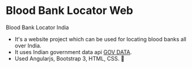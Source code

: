# Blood Bank Locator Web
Blood Bank Locator India
- It's a website project which can be used for locating blood banks all over India.
- It uses Indian government data api [GOV DATA](https://data.gov.in/).
- Used Angularjs, Bootstrap 3, HTML, CSS.
:art:
